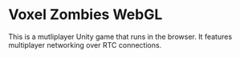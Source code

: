 # Voxel Zombies WebGL

This is a mutliplayer Unity game that runs in the browser. It features multiplayer networking over RTC connections.
